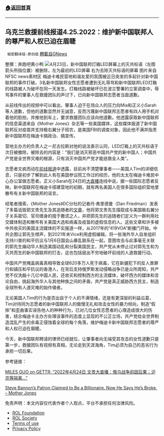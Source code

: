 ###  [:house:返回首頁](https://github.com/ourhimalayas/txt)
---


## 乌克兰救援前线报道4.25.2022：维护新中国联邦人的尊严和人权已迫在眉睫
` 秘密翻译组-原创组` [轉載自GNews](https://gnews.org/zh-hans/2410472/)

整撰：奔跑吧黄小鸭
![](https://assets.gnews.org/wp-content/uploads/2022/04/图片1-56.jpg)4月23日，新中国联邦灯箱LED屏幕上的灭共标语（左图箭头所指位置）被删除，左为最初的LED屏幕 右为去除灭共标语的屏幕 图片来自NFSC news素材区
梅迪卡难民营地和谐友爱的氛围被近日突发的多起针对新中国联邦的事件打破。3名新中国联邦女性志愿者遭到无礼辱骂和新中国联邦LED灯箱的线路被人为破坏在同一天发生。灯箱线路被破坏已在波兰警署的立案调查中，辱骂事件的肇事人在救援团队的声讨下，已向新中国联邦志愿者当面道歉。

从前线传出的视频中可以看出，肇事人迫于在场众人的压力向Mia和正义小Sarah等人道歉，但他的道歉显然并无诚意，反而污蔑新中国联邦志愿者有四人用手机对着他的脸拍，并推他到车上，要求救援团队应该向他道歉。他透露获取新中国联邦的信息渠道来自《Mother Jones》杂志等一些美国媒体，这些媒体报道了新中国联邦反对疫苗并支持极右翼分子班农，是美国FBI的调查对象，因此他不满并指责新中国联邦在梅迪卡搞政治、搞宣传。

营地主办方的负责人之一尼古拉斯对他的说法表示认同，LED灯箱上的灭共标语于次日被撤除，被除去的内容是：“我们是消灭邪恶中国共产党的新中国人；中国共产党是全世界灾难的根源，只有消灭中国共产党才能拯救全人类”。

志愿者文疯而动在[前线报道](https://gettr.com/streaming/p16z5v00199)中透露，目前尚不清楚肇事者——美国人Tim的详细信息，只是初步了解到此人有在美国参议院工作过的经历，他的太太在梅迪卡难民中心办公室做志愿者。正义小Sarah在24日的[大直播](https://gettr.com/streaming/p16w4d7c25f)连线中说，据一些国际志愿者反映，新中国联邦在梅迪卡搭建营地的初期，就有两名美国人在很多国际组织营地里散布有关新中国联邦的谣言。

经笔者搜索，《Mother Jones》DC分社的记者丹·弗里德曼（Dan Friedman）发表了多篇诋毁郭文贵先生及其追随者的[文章](https://www.motherjones.com/politics/2022/02/guo-steve-bannon-bankruptcy/)，他将郭文贵先生描叙成与美国极右翼分子关系密切、官司缠身的擅于撒谎之人，并把郭先生的追随者们定义为一群利用社交媒体制造和散布有关美国大选和病毒及疫苗的虚假信息的人。这些文章和许多被中共收买的美国主流媒体的不实报道一样，从2017年的“419VOA”断播门开始，中共企图让郭先生噤声，到2021年末Vice利用虚假编辑，将一些海外华人自发组织支持川普的和平抗议与1月6日国会山暴乱联系在一起，意图攻击与此事毫无关联的郭先生煽动华人制造美国动乱和分裂美国民主，共产党从未停止过对郭先生和为灭共而生的新中国联邦的打击，这也包括层出不穷地破坏前线的人道救援行动。

中国共产党掩盖病毒真相导致全球620多万人死于病毒，它在新疆犯下的反人类罪行和镇压和平抗议的香港人，在背后支持俄罗斯发动侵略战争已是众所周知，共产党不仅洗脑十几亿中国人民，还收买和控制西方的主流媒体，破坏西方的媒体和言论自由，挑起海外华人与其他种族之间的矛盾，共产党是真正威胁西方民主，制造全球所有人道灾难的始作俑者。

无论美国人Tim的行为是否出自于个人的不满情绪，还是有更深层的利益瓜葛，Tim对待同为志愿者的新中国联邦人的傲慢无礼和攻击女性的暴力倾向，制造“假摔”和歪曲事实诬告他人的种种行为，已对几位女性志愿者的心理造成很大的伤害，结合梅迪卡主办方处理该事件的态度上显现的不公正立场，共产党给全世界制造混乱产生的余毒正侵蚀着全球的每个角落，维护梅迪卡新中国联邦志愿者的尊严和人权已迫在眉睫。

今天，新中国联邦聘请的律师已经就位，让肇事者向无端受其攻击的女性道歉只是第一步，救援团队有视频有真相，无论走到天涯海角，Tim必须为自己的恶劣行为承担一切后果。

参考链接：

[MILES GUO on GETTR: “2022年4月24日 文贵大直播：俄乌战争前因后果；沪京等隔离…”](https://gettr.com/streaming/p16w4d7c25f)

[Steve Bannon’s Patron Claimed to Be a Billionaire. Now He Says He’s Broke. – Mother Jones](https://www.motherjones.com/politics/2022/02/guo-steve-bannon-bankruptcy/)



 

免责声明：本文内容仅代表作者个人观点，平台不承担任何法律风险。

- [ROL Foundation](https://rolfoundation.org/)
- [ROL Society](https://rolsociety.org/)
- [Terms of use](https://gnews.org/terms-of-use-3/)
- [Privacy Policy](https://gnews.org/privacy-policy/)
